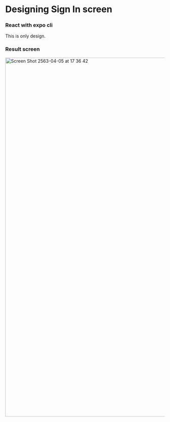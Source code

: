 # Designing Sign In screen

### React with expo cli

This is only design.

### Result screen

<img width="1135" alt="Screen Shot 2563-04-05 at 17 36 42" src="https://user-images.githubusercontent.com/39496126/78472547-0acf1580-7764-11ea-881f-57dfb460e846.png">
